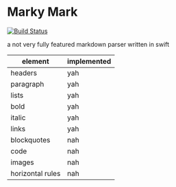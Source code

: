 # Marky Mark

[![Build Status](https://app.bitrise.io/app/35ffce52-20fc-444a-98d5-d0bb98724fd0/status.svg?token=hlMfaKoRx1tenSrq0KECng)](https://app.bitrise.io/app/35ffce52-20fc-444a-98d5-d0bb98724fd0)

a not very fully featured markdown parser written in swift

| element          | implemented | 
| ---------------- | ----------- | 
| headers          | yah         | 
| paragraph        | yah         | 
| lists            | yah         | 
| bold             | yah         |
| italic           | yah         |
| links            | yah         |
| blockquotes      | nah         |
| code             | nah         |
| images           | nah         |
| horizontal rules | nah         |
